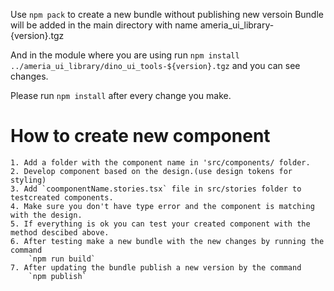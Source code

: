 

Use `npm pack` to create a new bundle without publishing new versoin 
Bundle will be added in the main directory with name ameria_ui_library-{version}.tgz


And in the module where you are using run
`npm install ../ameria_ui_library/dino_ui_tools-${version}.tgz`
and you can see changes.

Please run `npm install` after every change you make.


# How to create new component

    1. Add a folder with the component name in 'src/components/ folder.
    2. Develop component based on the design.(use design tokens for styling)
    3. Add `coomponentName.stories.tsx` file in src/stories folder to testcreated components.
    4. Make sure you don't have type error and the component is matching with the design.
    5. If everything is ok you can test your created component with the method descibed above.
    6. After testing make a new bundle with the new changes by running the command 
        `npm run build`
    7. After updating the bundle publish a new version by the command
        `npm publish`
